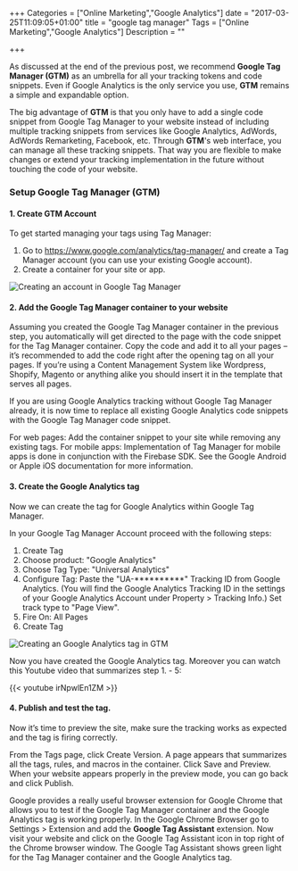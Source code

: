 +++
Categories = ["Online Marketing","Google Analytics"]
date = "2017-03-25T11:09:05+01:00"
title = "google tag manager"
Tags = ["Online Marketing","Google Analytics"]
Description = ""

+++

As discussed at the end of the previous post,
we recommend **Google Tag Manager (GTM)** as an umbrella for all your tracking
tokens and code snippets. Even if Google Analytics is the only service you use,
**GTM** remains a simple and expandable option.

The big advantage of **GTM** is that you only have to add a single code
snippet from Google Tag Manager to your website instead of including multiple
tracking snippets from services like Google Analytics, AdWords,
AdWords Remarketing, Facebook, etc. Through **GTM**'s web interface, you can
manage all these tracking snippets. That way you are flexible to make changes
or extend your tracking implementation in the future without touching the
code of your website.

### Setup Google Tag Manager (GTM)

#### 1. Create GTM Account

To get started managing your tags using Tag Manager:

1. Go to <https://www.google.com/analytics/tag-manager/> and create a Tag Manager account (you can use your existing Google account).
2. Create a container for your site or app.

![Creating an account in Google Tag Manager](/blog/images/gtm1_small.png)


#### 2. Add the Google Tag Manager container to your website

Assuming you created the Google Tag Manager container in the previous step, you automatically will get directed to the page with the code snippet for the Tag Manager container. Copy the code and add it to all your pages – it’s recommended to add the code right after the opening <body> tag on all your pages. If you’re using a Content Management System like Wordpress, Shopify, Magento or anything alike you should insert it in the template that serves all pages.

If you are using Google Analytics tracking without Google Tag Manager already, it is now time to replace all existing Google Analytics code snippets with the Google Tag Manager code snippet.

For web pages: Add the container snippet to your site while removing any existing tags.
For mobile apps: Implementation of Tag Manager for mobile apps is done in conjunction with the Firebase SDK. See the Google Android or Apple iOS documentation for more information.

#### 3. Create the Google Analytics tag

Now we can create the tag for Google Analytics within Google Tag Manager.

In your Google Tag Manager Account proceed with the following steps:

1. Create Tag
2. Choose product: "Google Analytics"
3. Choose Tag Type: "Universal Analytics"
3. Configure Tag: Paste the "UA-**********" Tracking ID from Google Analytics. (You will find the Google Analytics Tracking ID in the settings of your Google Analytics Account under Property > Tracking Info.) Set track type to "Page View".
4. Fire On: All Pages
5. Create Tag

![Creating an Google Analytics tag in GTM](/blog/images/gtm2_small.png)

Now you have created the Google Analytics tag. Moreover you can watch this Youtube video that summarizes step 1. - 5:

{{< youtube irNpwlEn1ZM >}}

#### 4. Publish and test the tag.

Now it’s time to preview the site, make sure the tracking works as expected and the tag is firing correctly.

From the Tags page, click Create Version. A page appears that summarizes all the tags, rules, and macros in the container. Click Save and Preview. When your website appears properly in the preview mode, you can go back and click Publish.

Google provides a really useful browser extension for Google Chrome that allows you to test if the Google Tag Manager container and the Google Analytics tag is working properly.
In the Google Chrome Browser go to Settings > Extension and add the **Google Tag Assistant** extension. Now visit your website and click on the Google Tag Assistant icon in top right of the Chrome browser window. The Google Tag Assistant shows green light for the Tag Manager container and the Google Analytics tag.
